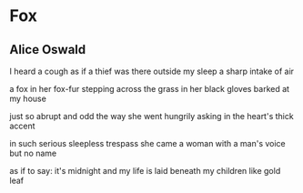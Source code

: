 # Fox
## Alice Oswald
I heard a cough
as if a thief was there
outside my sleep
a sharp intake of air

a fox in her fox-fur
stepping across
the grass in her black gloves
barked at my house

just so abrupt and odd
the way she went
hungrily asking
in the heart's thick accent

in such serious sleepless
trespass she came
a woman with a man's voice
but no name

as if to say: it's midnight
and my life
is laid beneath my children
like gold leaf
